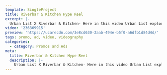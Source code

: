 ```yaml
---
template: SingleProject
title: Riverbar & Kitchen Hype Reel
excerpt: |-
  Urban List X Riverbar & Kitchen- Here in this video Urban List explores Riverbar & Kitchens 5 things to celebrate in the warmer months in Brisbane. 1. Kick back with epic cocktails! 2. Est your way through gourmet table! 3. Do Melbourne Cup the right way. 4. Have an adult Halloween and 5. Finally have a GOOD NYE!
video: '236369915'
preview: 'https://ucarecdn.com/3e8cd630-2aab-494e-b5f0-a6dfb1d84d4d/'
tags: promo, ad, video, videography
categories:
  - category: Promos and Ads
meta:
  title: Riverbar & Kitchen Hype Reel
  description: |-
    Urban List X Riverbar & Kitchen- Here in this video Urban List explores Riverbar & Kitchens 5 things to celebrate in the warmer months in Brisbane. 1. Kick back with epic cocktails! 2. Est your way through gourmet table! 3. Do Melbourne Cup the right way. 4. Have an adult Halloween and 5. Finally have a GOOD NYE!
---
```

